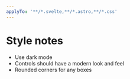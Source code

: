```yaml
---
applyTo: '**/*.svelte,**/*.astro,**/*.css'
---
```


# Style notes

- Use dark mode
- Controls should have a modern look and feel
- Rounded corners for any boxes
